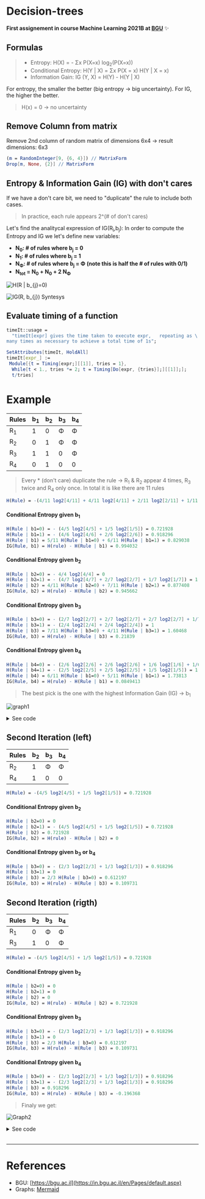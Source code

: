 # Decision-trees
**First assignement in course Machine Learning 2021B at [BGU](https://in.bgu.ac.il/en/Pages/default.aspx)**  :sparkles:

## Formulas

> * Entropy: H(X) = - Σx P(X=x) log<sub>2</sub>(P(X=x))
> * Conditional Entropy: H(Y | X) = Σx P(X = x) H(Y | X = x)
> * Information Gain: IG (Y, X) = H(Y) - H(Y | X)

For entropy, the smaller the better (big entropy -> big uncertainty). For IG, the higher the better. 
> H(x) = 0 &rarr; no uncertainty

## Remove Column from matrix
Remove 2nd column of random matrix of dimensions 6x4 &rarr; result dimensions: 6x3 
```Mathematica
(m = RandomInteger[9, {6, 4}]) // MatrixForm
Drop[m, None, {2}] // MatrixForm
```

## Entropy & Information Gain (IG) with don't cares
If we have a don't care bit, we need to "duplicate" the rule to include both cases. 
> In practice, each rule appears 2^(# of don't cares)

Let's find the analitycal expression of IG(R<sub>i</sub>,b<sub>j</sub>):
In order to compute the Entropy and IG we let's define new variables:
* **N<sub>0</sub>: # of rules where b<sub>j</sub> = 0**
* **N<sub>1</sub>: # of rules where b<sub>j</sub> = 1**
* **N<sub>&Phi;</sub>: # of rules where b<sub>j</sub> = &Phi; (note this is half the # of rules with 0/1)**
* **N<sub>tot</sub> = N<sub>0</sub> + N<sub>0</sub> + 2 N<sub>&Phi;**

<img src="https://latex.codecogs.com/svg.latex?\large&space;H(R | b_{j}=0)=log_2(N_{0}+N_{\Phi}) -\frac{1}{N} \[ \sum_{b_{j}=0} N_{r_{i}} log_2{N_{r_{i}}} + \sum_{b_{j}=\Phi} \frac{N_{r_{i}}}{2} log_2{N_{r_{i}}} - \sum_{b_{j}=\Phi} \frac{N_{r_{i}}}{2} \]" title="H(R | b_{j}=0)" />


<img src="https://latex.codecogs.com/svg.latex?\Large&space;\begin{aligned} IG(R, b_{j}) &= H(R) - \frac{N_0 + N_\Phi}{N_{tot}}H(R | b_{j}=0) - \frac{N_1 + N_\Phi}{N_{tot}}H(R | b_{j}=1) \\ &= log_2 N_{tot} - \frac{1}{N_{tot}} \[ (N_0 + N_\Phi) log_2(N_{0}+N_{\Phi}) +  (N_1 + N_\Phi) log_2(N_{1}+N_{\Phi}) + 2 N_\Phi\] 
\end{aligned}" title="IG(R, b_{j}) Syntesys" />


## Evaluate timing of a function
```Mathematica
timeIt::usage = 
  "timeIt[expr] gives the time taken to execute expr,   repeating as \
many times as necessary to achieve a total time of 1s";

SetAttributes[timeIt, HoldAll]
timeIt[expr_] := 
 Module[{t = Timing[expr;][[1]], tries = 1}, 
  While[t < 1., tries *= 2; t = Timing[Do[expr, {tries}];][[1]];];
  t/tries]
```

# Example

Rules| b<sub>1</sub> | b<sub>2</sub> | b<sub>3</sub> | b<sub>4</sub>
-- | - | - | -- | -
R<sub>1</sub> | 1 | 0 | &Phi; | &Phi; 
R<sub>2</sub> | 0 | 1 | &Phi; | &Phi; 
R<sub>3</sub> | 1 | 1 | 0  | &Phi;
R<sub>4</sub> | 0 | 1 | 0  | 0 

> Every * (don't care) duplicate the rule &rarr; R<sub>1</sub> & R<sub>2</sub> appear 4 times, R<sub>3</sub> twice and R<sub>4</sub> only once.
> In total it is like there are 11 rules

```Mathematica
H(Rule) = -(4/11 log2[4/11] + 4/11 log2[4/11] + 2/11 log2[2/11] + 1/11 log2[1/11]) = 1.82307
```

#### Conditional Entropy given b<sub>1</sub>
```Mathematica
H(Rule | b1=0) = - (4/5 log2[4/5] + 1/5 log2[1/5]) = 0.721928
H(Rule | b1=1) = - (4/6 log2[4/6] + 2/6 log2[2/6]) = 0.918296
H(Rule | b1) = 5/11 H(Rule | b1=0) + 6/11 H(Rule | b1=1) = 0.829038
IG(Rule, b1) = H(rule) - H(Rule | b1) = 0.994032
```

#### Conditional Entropy given b<sub>2</sub>
```Mathematica
H(Rule | b2=0) = - 4/4 log2[4/4] = 0
H(Rule | b2=1) = - (4/7 log2[4/7] + 2/7 log2[2/7] + 1/7 log2[1/7]) = 1.37878
H(Rule | b2) = 4/11 H(Rule | b2=0) + 7/11 H(Rule | b2=1) = 0.877408
IG(Rule, b2) = H(rule) - H(Rule | b2) = 0.945662
```

#### Conditional Entropy given b<sub>3</sub>
```Mathematica
H(Rule | b3=0) = - (2/7 log2[2/7] + 2/7 log2[2/7] + 2/7 log2[2/7] + 1/7 log2[1/7]) = 1.95021
H(Rule | b3=1) = - (2/4 log2[2/4] + 2/4 log2[2/4]) = 1
H(Rule | b3) = 7/11 H(Rule | b3=0) + 4/11 H(Rule | b3=1) = 1.60468
IG(Rule, b3) = H(rule) - H(Rule | b3) = 0.21839
```

#### Conditional Entropy given b<sub>4</sub>
```Mathematica
H(Rule | b4=0) = - (2/6 log2[2/6] + 2/6 log2[2/6] + 1/6 log2[1/6] + 1/6 log2[1/6]) = 1.9183
H(Rule | b4=1) = - (2/5 log2[2/5] + 2/5 log2[2/5] + 1/5 log2[1/5]) = 1.52193
H(Rule | b4) = 6/11 H(Rule | b1=0) + 5/11 H(Rule | b1=1) = 1.73813
IG(Rule, b4) = H(rule) - H(Rule | b1) = 0.0849413
```

> The best pick is the one with the highest Information Gain (IG) &rarr; b<sub>1</sub>

![graph1](https://mermaid.ink/img/eyJjb2RlIjoiXG5ncmFwaCBURDtcbiAgICBBW1IxLFIyLFIzLFI0XS0tPnxiMT0wfEJbUjIsUjRdO1xuICAgIEEtLT58YjE9MXxDW1IxLFIyXTtcbiIsIm1lcm1haWQiOnsidGhlbWUiOiJkZWZhdWx0In0sInVwZGF0ZUVkaXRvciI6ZmFsc2V9)

<details>
<summary>See code</summary>
<br>
<pre>
graph TD;
    A[R1,R2,R3,R4]-->|b1=0|B[R2,R4];
    A-->|b1=1|B[R1,R2];
</pre>
</details>

## Second Iteration (left)

Rules| b<sub>2</sub> | b<sub>3</sub> | b<sub>4</sub>
-- | - | -- | -
R<sub>2</sub>  | 1 | &Phi; | &Phi; 
R<sub>4</sub>  | 1 | 0  | 0 

```Mathematica
H(Rule) = -(4/5 log2[4/5] + 1/5 log2[1/5]) = 0.721928
```

#### Conditional Entropy given b<sub>2</sub>
```Mathematica
H(Rule | b2=0) = 0
H(Rule | b2=1) = - (4/5 log2[4/5] + 1/5 log2[1/5]) = 0.721928
H(Rule | b2) = 0.721928
IG(Rule, b2) = H(rule) - H(Rule | b2) = 0
```

#### Conditional Entropy given b<sub>3</sub> or b<sub>4</sub>
```Mathematica
H(Rule | b3=0) = - (2/3 log2[2/3] + 1/3 log2[1/3]) = 0.918296
H(Rule | b3=1) = 0
H(Rule | b3) = 2/3 H(Rule | b3=0) = 0.612197
IG(Rule, b3) = H(rule) - H(Rule | b3) = 0.109731
```

## Second Iteration (rigth)

Rules| b<sub>2</sub> | b<sub>3</sub> | b<sub>4</sub>
-- | - | -- | -
R<sub>1</sub> | 0 | &Phi; | &Phi; 
R<sub>3</sub> | 1 | 0  | &Phi;

```Mathematica
H(Rule) = -(4/5 log2[4/5] + 1/5 log2[1/5]) = 0.721928
```

#### Conditional Entropy given b<sub>2</sub>
```Mathematica
H(Rule | b2=0) = 0
H(Rule | b2=1) = 0
H(Rule | b2) = 0
IG(Rule, b2) = H(rule) - H(Rule | b2) = 0.721928
```

#### Conditional Entropy given b<sub>3</sub>
```Mathematica
H(Rule | b3=0) = - (2/3 log2[2/3] + 1/3 log2[1/3]) = 0.918296
H(Rule | b3=1) = 0
H(Rule | b3) = 2/3 H(Rule | b3=0) = 0.612197
IG(Rule, b3) = H(rule) - H(Rule | b3) = 0.109731
```

#### Conditional Entropy given b<sub>4</sub>
```Mathematica
H(Rule | b3=0) = - (2/3 log2[2/3] + 1/3 log2[1/3]) = 0.918296
H(Rule | b3=1) = - (2/3 log2[2/3] + 1/3 log2[1/3]) = 0.918296
H(Rule | b3) = 0.918296
IG(Rule, b3) = H(rule) - H(Rule | b3) = -0.196368
```

> Finaly we get: 

![Graph2](https://mermaid.ink/img/eyJjb2RlIjoiXG5ncmFwaCBURDtcbiAgICBBW1IxLFIyLFIzLFI0XS0tPnxiMT0wfEJbUjIsUjRdO1xuICAgIEEtLT58YjE9MXxDW1IxLFIyXTtcbiAgICBDLS0-fGIyPTB8RFtSMV1cbiAgICBDLS0-fGIyPTF8RVtSM11cbiAgICBCLS0-fGIzPTB8RltSMixSNF1cbiAgICBCLS0-fGIzPTF8R1tSMl0iLCJtZXJtYWlkIjp7InRoZW1lIjoiZGVmYXVsdCJ9LCJ1cGRhdGVFZGl0b3IiOmZhbHNlfQ)

<details>
<summary>See code</summary>
<br>
<pre>
graph TD;
    A[R1,R2,R3,R4]-->|b1=0|B[R2,R4];
    A-->|b1=1|C[R1,R2];
    C-->|b2=0|D[R1]
    C-->|b2=1|E[R3]
    B-->|b3=0|F[R2,R4]
    B-->|b3=1|G[R2]
</pre>
</details>

<br>

---

# References
* BGU: [https://bgu.ac.il](https://in.bgu.ac.il/en/Pages/default.aspx)   
* Graphs: [Mermaid](https://mermaid-js.github.io/mermaid/#/flowchart?id=flowcharts-basic-syntax)

<!--https://mermaid-js.github.io/mermaid-live-editor/#/edit/eyJjb2RlIjoiXG5ncmFwaCBURDtcbiAgICBBW1IxLFIyLFIzLFI0XS0tPnxiMT0wfEJbUjIsUjRdO1xuICAgIEEtLT58YjE9MXxDW1IxLFIyXTtcbiAgICBDLS0-fGIyPTB8RFtSMV1cbiAgICBDLS0-fGIyPTF8RVtSM11cbiAgICBCLS0-fGIzPTB8RltSMixSNF1cbiAgICBCLS0-fGIzPTF8R1tSMl0iLCJtZXJtYWlkIjp7InRoZW1lIjoiZGVmYXVsdCJ9LCJ1cGRhdGVFZGl0b3IiOmZhbHNlfQ-->
